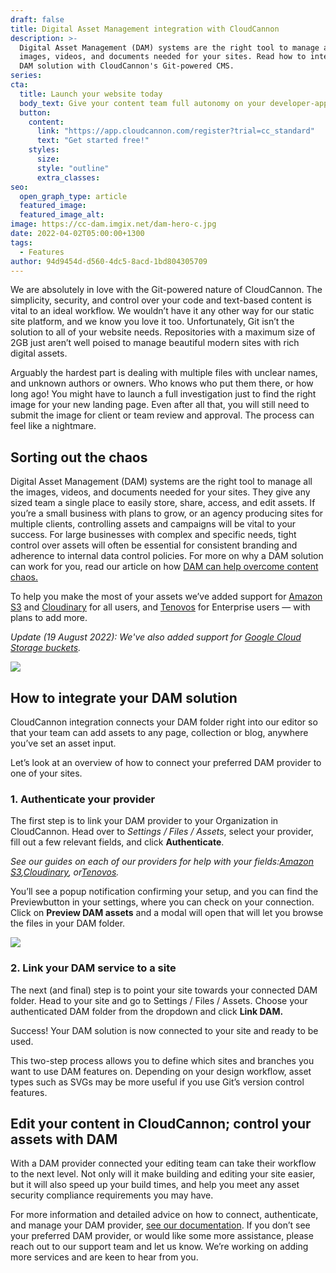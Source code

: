 ```yaml
---
draft: false
title: Digital Asset Management integration with CloudCannon
description: >-
  Digital Asset Management (DAM) systems are the right tool to manage all the
  images, videos, and documents needed for your sites. Read how to integrate a
  DAM solution with CloudCannon's Git-powered CMS.
series:
cta:
  title: Launch your website today
  body_text: Give your content team full autonomy on your developer-approved tech stack with CloudCannon.
  button:
    content: 
      link: "https://app.cloudcannon.com/register?trial=cc_standard"
      text: "Get started free!"
    styles:
      size:
      style: "outline"
      extra_classes:
seo:
  open_graph_type: article
  featured_image:
  featured_image_alt:
image: https://cc-dam.imgix.net/dam-hero-c.jpg
date: 2022-04-02T05:00:00+1300
tags:
  - Features
author: 94d9454d-d560-4dc5-8acd-1bd804305709
---
```

We are absolutely in love with the Git-powered nature of CloudCannon. The simplicity, security, and control over your code and text-based content is vital to an ideal workflow. We wouldn’t have it any other way for our static site platform, and we know you love it too. Unfortunately, Git isn’t the solution to all of your website needs. Repositories with a maximum size of 2GB just aren’t well poised to manage beautiful modern sites with rich digital assets.

Arguably the hardest part is dealing with multiple files with unclear names, and unknown authors or owners. Who knows who put them there, or how long ago\! You might have to launch a full investigation just to find the right image for your new landing page. Even after all that, you will still need to submit the image for client or team review and approval. The process can feel like a nightmare.

## Sorting out the chaos

Digital Asset Management (DAM) systems are the right tool to manage all the images, videos, and documents needed for your sites. They give any sized team a single place to easily store, share, access, and edit assets. If you’re a small business with plans to grow, or an agency producing sites for multiple clients, controlling assets and campaigns will be vital to your success. For large businesses with complex and specific needs, tight control over assets will often be essential for consistent branding and adherence to internal data control policies. For more on why a DAM solution can work for you, read our article on how [DAM can help overcome content chaos.](https://cloudcannon.com/blog/overcoming-content-chaos-with-digital-asset-management/)

To help you make the most of your assets we’ve added support for [Amazon S3](https://aws.amazon.com/s3/) and [Cloudinary](https://cloudinary.com/) for all users, and [Tenovos](https://tenovos.com/) for Enterprise users — with plans to add more.

*Update (19 August 2022): We've also added support for [Google Cloud Storage buckets](https://cloud.google.com/storage/docs/buckets).*

![](https://cc-dam.imgix.net/dam-diagram-c.png)

## How to integrate your DAM solution

CloudCannon integration connects your DAM folder right into our editor so that your team can add assets to any page, collection or blog, anywhere you’ve set an asset input. 

Let’s look at an overview of how to connect your preferred DAM provider to one of your sites.

### 1\. Authenticate your provider

The first step is to link your DAM provider to your Organization in CloudCannon. Head over to *Settings / Files / Assets*, select your provider, fill out a few relevant fields, and click **Authenticate**. 

*See our guides on each of our providers for help with your fields:*[*Amazon S3*](https://cloudcannon.com/documentation/articles/creating-an-s3-dam/?ssg=Other)*,*[*Cloudinary*](https://cloudcannon.com/documentation/articles/creating-a-cloudinary-dam/?ssg=Other)*, or*[*Tenovos*](https://cloudcannon.com/documentation/articles/creating-a-tenovos-dam/?ssg=Other)*.*

You’ll see a popup notification confirming your setup, and you can find the Previewbutton in your settings, where you can check on your connection. Click on **Preview DAM assets** and a modal will open that will let you browse the files in your DAM folder.

![](https://cc-dam.imgix.net/DAM-files-preview-c.jpg)

### 2\. Link your DAM service to a site

The next (and final) step is to point your site towards your connected DAM folder. Head to your site and go to Settings / Files / Assets. Choose your authenticated DAM folder from the dropdown and click **Link DAM.**

Success\! Your DAM solution is now connected to your site and ready to be used. 

This two-step process allows you to define which sites and branches you want to use DAM features on. Depending on your design workflow, asset types such as SVGs may be more useful if you use Git’s version control features.

## Edit your content in CloudCannon; control your assets with DAM

With a DAM provider connected your editing team can take their workflow to the next level. Not only will it make building and editing your site easier, but it will also speed up your build times, and help you meet any asset security compliance requirements you may have. 

For more information and detailed advice on how to connect, authenticate, and manage your DAM provider, [see our documentation](https://cloudcannon.com/documentation/articles/managing-your-connected-dams/). If you don’t see your preferred DAM provider, or would like some more assistance, please reach out to our support team and let us know. We’re working on adding more services and are keen to hear from you. 